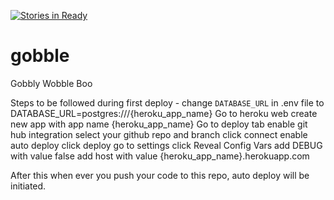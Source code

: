 [![Stories in Ready](https://badge.waffle.io/auspi/gobble.png?label=ready&title=Ready)](https://waffle.io/auspi/gobble)
# gobble
Gobbly Wobble Boo

Steps to be followed during first deploy -
    change `DATABASE_URL` in .env file to DATABASE_URL=postgres:///{heroku_app_name}
    Go to heroku web
    create new app with app name {heroku_app_name}
    Go to deploy tab
    enable git hub integration
    select your github repo and branch
    click connect
    enable auto deploy
    click deploy
    go to settings
    click Reveal Config Vars
    add DEBUG with value false
    add host with value {heroku_app_name}.herokuapp.com


After this when ever you push your code to this repo, auto deploy will be initiated.


